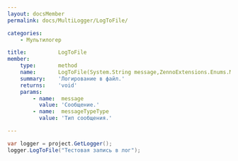 ```yaml
---
layout: docsMember
permalink: docs/MultiLogger/LogToFile/

categories:
    - Мультилогер

title:          LogToFile
member:
    type:       method
    name:       LogToFile(System.String message,ZennoExtensions.Enums.MessageType messageTypeType)
    summary:    'Логирование в файл.'
    returns:    'void'
    params:
        - name:  message
          value: 'Сообщение.'
        - name:  messageTypeType
          value: 'Тип сообщения.'

---
```


```csharp
var logger = project.GetLogger();
logger.LogToFile("Тестовая запись в лог");
```
